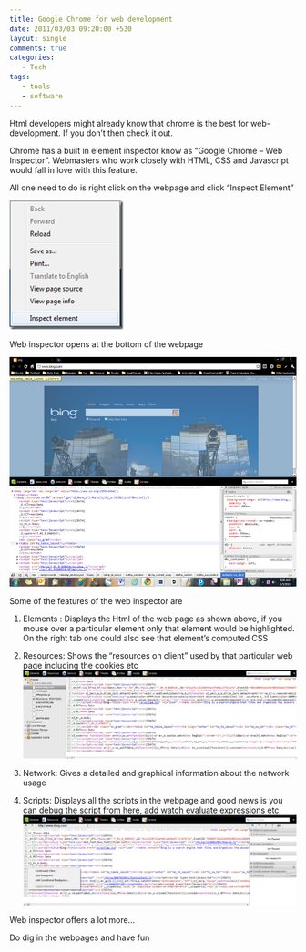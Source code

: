 ```yaml
---
title: Google Chrome for web development
date: 2011/03/03 09:20:00 +530
layout: single
comments: true
categories: 
   - Tech
tags:
   - tools
   - software
---
```

Html developers might already know that chrome is the best for web-development.  If you don’t then check it out.

Chrome has a built in element inspector know as “Google Chrome – Web Inspector”.  Webmasters who work closely with HTML, CSS and Javascript would fall in love with this feature.

All one need to do is right click on the webpage and click “Inspect Element”

![Inspect Element](/assets/images/inspectelement.png)

Web inspector opens at the bottom of the webpage

![Chrome Web](/assets/images/chromeweb.png)

Some of the features of the web inspector are

1. Elements : Displays the Html of the web page as shown above, if you mouse over a particular element only that element would be highlighted. On the right tab one could also see that element’s computed CSS

2. Resources: Shows the “resources on client” used by that particular web page including the cookies etc![Chrome Web](/assets/images/chromeresources.png)
3. Network: Gives a detailed and graphical information about the network usage 
4. Scripts: Displays all the scripts in the webpage and good news is you can debug the script from here, add watch evaluate expressions etc![Chrome Web](/assets/images/chromescript.png)

Web inspector offers a lot more…

Do dig in the webpages and have fun